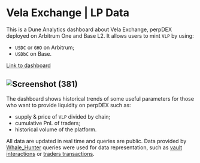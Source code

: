 # Vela Exchange | LP Data

This is a Dune Analytics dashboard about Vela Exchange, perpDEX deployed on Arbitrum One and Base L2.
It allows users to mint `VLP` by using:
- `USDC` or `GHO` on Arbitrum;
- `USDbC` on Base.

[Link to dashboard](https://dune.com/outergod/vela-exchange-vlp)

![Screenshot (381)](https://github.com/user-attachments/assets/0e290772-795a-4b62-aff1-4d2db2b03dbe)
---
The dashboard shows historical trends of some useful parameters for those who want to provide liquidity on perpDEX such as:
- supply & price of `VLP` divided by chain;
- cumulative PnL of traders;
- historical volume of the platform.

All data are updated in real time and queries are public. Data provided by [Whale_Hunter](https://dune.com/whale_hunter) queries were used for data representation, such as [vault interactions](https://dune.com/queries/3248968) or [traders transactions](https://dune.com/queries/3238233).
